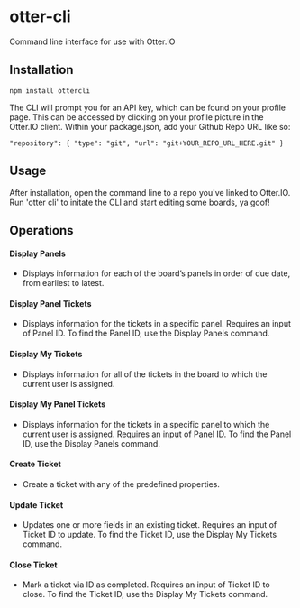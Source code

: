 # otter-cli
Command line interface for use with Otter.IO

## Installation

`npm install ottercli`

The CLI will prompt you for an API key, which can be found on your profile page. 
This can be accessed by clicking on your profile picture in the Otter.IO client.
Within your package.json, add your Github Repo URL like so:

`"repository": {
  "type": "git",
  "url": "git+YOUR_REPO_URL_HERE.git"
}`

## Usage
  After installation, open the command line to a repo you've linked to Otter.IO. Run 'otter cli' to initate the CLI and start editing some boards, ya goof! 

## Operations

#### Display Panels
- Displays information for each of the board’s panels in order of due date, from earliest to latest.

#### Display Panel Tickets
- Displays information for the tickets in a specific panel. Requires an input of Panel ID. To find the Panel ID, use the Display Panels command.

#### Display My Tickets
- Displays information for all of the tickets in the board to which the current user is assigned.

#### Display My Panel Tickets
- Displays information for the tickets in a specific panel to which the current user is assigned. Requires an input of Panel ID. To find the Panel ID, use the Display Panels command.

#### Create Ticket
- Create a ticket with any of the predefined properties.

#### Update Ticket
- Updates one or more fields in an existing ticket. Requires an input of Ticket ID to update. To find the Ticket ID, use the Display My Tickets command.

#### Close Ticket
- Mark a ticket via ID as completed. Requires an input of Ticket ID to close. To find the Ticket ID, use the Display My Tickets command.



